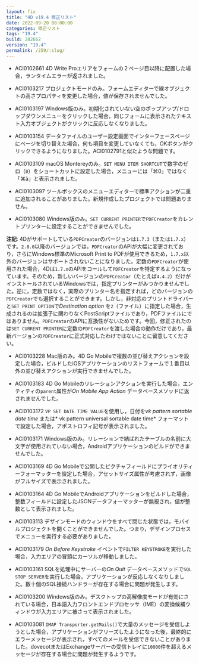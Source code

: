 ```yaml
---
layout: fix
title: "4D v19.4 修正リスト"
date: 2022-09-20 08:00:00
categories: 修正リスト
tags: "19.4"
build: 282662
version: "19.4"
permalink: /259/:slug/
---
```


* ACI0102661 4D Write Proエリアをフォームの２ページ目以降に配置した場合，ランタイムエラーが返されました。
 
* ACI0103217 プロジェクトモードのみ。フォームエディターで線オブジェクトの高さプロパティを変更した場合，値が保存されませんでした。

* ACI0103197 Windows版のみ。初期化されていない空のポップアップ/ドロップダウンメニューをクリックした場合，同じフォームに表示されたテキスト入力オブジェクトがクリックに反応しなくなりました。

* ACI0103154 データファイルのユーザー設定画面でインターフェースページにページを切り替えた場合，何も項目を変更していなくても，OKボタンがクリックできるようになりました。ACI0102791と似たような問題です。

* ACI0103109 macOS Montereyのみ。`SET MENU ITEM SHORTCUT`で数字のゼロ（`0`）をショートカットに設定した場合，メニューには「⌘0」ではなく「⌘à」と表示されました。

* ACI0103097 ツールボックスのメニューエディターで標準アクションが二重に追加されることがありました。新規作成したプロジェクトでは問題ありません。

* ACI0103080 Windows版のみ。`SET CURRENT PRINTER`で`PDFCreator`をカレントプリンターに設定することができませんでした。

**注記**: 4Dがサポートしている`PDFCreator`のバージョンは`1.7.3`（または`1.7.x`）です。`2.0.0`以降のバージョンでは，`PDFCreator`のAPIが大幅に変更されており，さらにWindows標準のMicrosoft Print to PDFが使用できるため，`1.7.x`以外のバージョンはサポートされないことになりました。定数の`PDFCreator`が使用された場合，4Dは`1.7.x`のAPIをコールして`PDFCreator`を特定するようになっています。そのため，新しいバージョンの`PDFCreator`（たとえば`4.4.2`）だけがインストールされているWindowsでは，指定プリンターがみつかりませんでした。逆に，定数ではなく，実際のプリンター名を指定すれば，どのバージョンの`PDFCreator`でも選択することができます。しかし，非対応のプリントドライバーと`SET PRINT OPTION`で*Destination option* を`2`（ファイル）に指定した場合，生成されるのは拡張子に関わりなくPostScriptファイルであり，PDFファイルにではありません。`PDFCreator`のAPIに互換性がないためです。今回，修正されたのは`SET CURRENT PRINTER`に定数の`PDFCreator`を渡した場合の動作だけであり，最新バージョンの`PDFCreator`に正式対応したわけではないことに留意してください。

* ACI0103228 Mac版のみ。4D Go Mobileで複数の並び替えアクションを設定した場合，ビルドしたiOSアプリケーションのリストフォームで１番目以外の並び替えアクションが実行できませんでした。

* ACI0103183 4D Go Mobileのリレーションアクションを実行した場合，エンティティの`parent`属性が*On Mobile App Action* データベースメソッドに返されませんでした。

* ACI0103172 `VP SET DATE TIME VALUE`を使用し，日付を*vk pattern sortable date time* または* vk pattern universal sortable date time* フォーマットで設定した場合，アポストロフィ記号が表示されました。

* ACI0103171 Windows版のみ。リレーションで結ばれたテーブルの名前に大文字が使用されていない場合，Androidアプリケーションのビルドができませんでした。

* ACI0103169 4D Go Mobileで公開したピクチャフィールドにプライオリティーフォーマッターを設定した場合，アセットサイズ属性が考慮されず，画像がフルサイズで表示されました。

* ACI0103164 4D Go MobileでAndroidアプリケーションをビルドした場合，整数フィールドに設定したJSONデータフォーマッターが無視され，値が整数として表示されました。

* ACI0103113 デザインモードのウィンドウをすべて閉じた状態では，モバイルプロジェクトを開くことができませんでした。つまり，デザインプロセスでメニューを実行する必要がありました。

* ACI0103179 *On Before Keystroke* イベントで`FILTER KEYSTROKE`を実行した場合，入力エリアの冒頭にカーソルが移動しました。

* ACI0103161 SQLを処理中にサーバーの*On Quit* データベースメソッドで`SQL STOP SERVER`を実行した場合，アプリケーションが反応しなくなりしました。数十個のSQL接続ハンドラーが存在する場合に問題が発生します。
 
* ACI0103200 Windows版のみ。デスクトップの高解像度モードが有効にされている場合，日本語入力フロントエンドプロセッサ（IME）の変換候補ウィンドウが入力エリアに被さって表示されました。

* ACI0103081 `IMAP Transporter.getMails()`で大量のメッセージを受信しようとした場合，アプリケーションがフリーズしたようになった後，最終的にエラーメッセージが表示され，すべてのメールを受信できないことがありました。dovecotまたはExchangeサーバーの受信トレイに`10000`件を超えるメッセージが存在する場合に問題が発生するようです。
